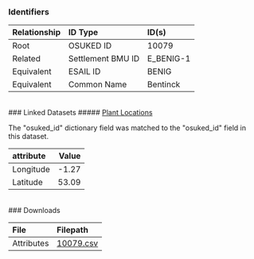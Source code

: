 ### Identifiers

| Relationship   | ID Type           | ID(s)     |
|:---------------|:------------------|:----------|
| Root           | OSUKED ID         | 10079     |
| Related        | Settlement BMU ID | E_BENIG-1 |
| Equivalent     | ESAIL ID          | BENIG     |
| Equivalent     | Common Name       | Bentinck  |

<br>
### Linked Datasets
##### <a href="https://raw.githubusercontent.com/OSUKED/Dictionary-Datasets/main/datasets/plant-locations/datapackage.json">Plant Locations</a>



The "osuked_id" dictionary field was matched to the "osuked_id" field in this dataset.

| attribute   |   Value |
|:------------|--------:|
| Longitude   |   -1.27 |
| Latitude    |   53.09 |


<br>
### Downloads


| File       | Filepath                                                                              |
|:-----------|:--------------------------------------------------------------------------------------|
| Attributes | [10079.csv](https://osuked.github.io/Power-Station-Dictionary/object_attrs/10079.csv) |
